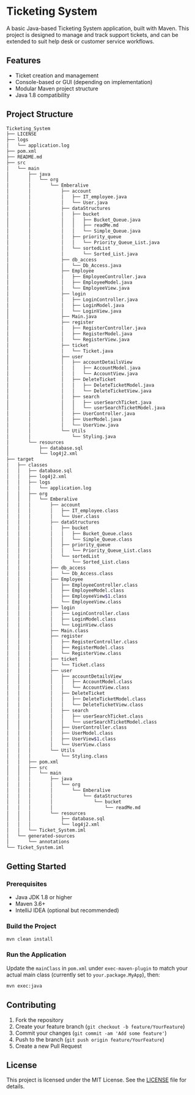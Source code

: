 
# Ticketing System

A basic Java-based Ticketing System application, built with Maven. This project is designed to manage and track support tickets, and can be extended to suit help desk or customer service workflows.

## Features

- Ticket creation and management
- Console-based or GUI (depending on implementation)
- Modular Maven project structure
- Java 1.8 compatibility

## Project Structure

```bash
Ticketing_System
├── LICENSE
├── logs
│   └── application.log
├── pom.xml
├── README.md
├── src
│   └── main
│       ├── java
│       │   └── org
│       │       └── Emberalive
│       │           ├── account
│       │           │   ├── IT_employee.java
│       │           │   └── User.java
│       │           ├── dataStructures
│       │           │   ├── bucket
│       │           │   │   ├── Bucket_Queue.java
│       │           │   │   ├── readMe.md
│       │           │   │   └── Simple_Queue.java
│       │           │   ├── priority_queue
│       │           │   │   └── Priority_Queue_List.java
│       │           │   └── sortedList
│       │           │       └── Sorted_List.java
│       │           ├── db_access
│       │           │   └── Db_Access.java
│       │           ├── Employee
│       │           │   ├── EmployeeController.java
│       │           │   ├── EmployeeModel.java
│       │           │   └── EmployeeView.java
│       │           ├── login
│       │           │   ├── LoginController.java
│       │           │   ├── LoginModel.java
│       │           │   └── LoginView.java
│       │           ├── Main.java
│       │           ├── register
│       │           │   ├── RegisterController.java
│       │           │   ├── RegisterModel.java
│       │           │   └── RegisterView.java
│       │           ├── ticket
│       │           │   └── Ticket.java
│       │           ├── user
│       │           │   ├── accountDetailsView
│       │           │   │   ├── AccountModel.java
│       │           │   │   └── AccountView.java
│       │           │   ├── DeleteTicket
│       │           │   │   ├── DeleteTicketModel.java
│       │           │   │   └── DeleteTicketView.java
│       │           │   ├── search
│       │           │   │   ├── userSearchTicket.java
│       │           │   │   └── userSearchTicketModel.java
│       │           │   ├── UserController.java
│       │           │   ├── UserModel.java
│       │           │   └── UserView.java
│       │           └── Utils
│       │               └── Styling.java
│       └── resources
│           ├── database.sql
│           └── log4j2.xml
├── target
│   ├── classes
│   │   ├── database.sql
│   │   ├── log4j2.xml
│   │   ├── logs
│   │   │   └── application.log
│   │   ├── org
│   │   │   └── Emberalive
│   │   │       ├── account
│   │   │       │   ├── IT_employee.class
│   │   │       │   └── User.class
│   │   │       ├── dataStructures
│   │   │       │   ├── bucket
│   │   │       │   │   ├── Bucket_Queue.class
│   │   │       │   │   └── Simple_Queue.class
│   │   │       │   ├── priority_queue
│   │   │       │   │   └── Priority_Queue_List.class
│   │   │       │   └── sortedList
│   │   │       │       └── Sorted_List.class
│   │   │       ├── db_access
│   │   │       │   └── Db_Access.class
│   │   │       ├── Employee
│   │   │       │   ├── EmployeeController.class
│   │   │       │   ├── EmployeeModel.class
│   │   │       │   ├── EmployeeView$1.class
│   │   │       │   └── EmployeeView.class
│   │   │       ├── login
│   │   │       │   ├── LoginController.class
│   │   │       │   ├── LoginModel.class
│   │   │       │   └── LoginView.class
│   │   │       ├── Main.class
│   │   │       ├── register
│   │   │       │   ├── RegisterController.class
│   │   │       │   ├── RegisterModel.class
│   │   │       │   └── RegisterView.class
│   │   │       ├── ticket
│   │   │       │   └── Ticket.class
│   │   │       ├── user
│   │   │       │   ├── accountDetailsView
│   │   │       │   │   ├── AccountModel.class
│   │   │       │   │   └── AccountView.class
│   │   │       │   ├── DeleteTicket
│   │   │       │   │   ├── DeleteTicketModel.class
│   │   │       │   │   └── DeleteTicketView.class
│   │   │       │   ├── search
│   │   │       │   │   ├── userSearchTicket.class
│   │   │       │   │   └── userSearchTicketModel.class
│   │   │       │   ├── UserController.class
│   │   │       │   ├── UserModel.class
│   │   │       │   ├── UserView$1.class
│   │   │       │   └── UserView.class
│   │   │       └── Utils
│   │   │           └── Styling.class
│   │   ├── pom.xml
│   │   ├── src
│   │   │   └── main
│   │   │       ├── java
│   │   │       │   └── org
│   │   │       │       └── Emberalive
│   │   │       │           └── dataStructures
│   │   │       │               └── bucket
│   │   │       │                   └── readMe.md
│   │   │       └── resources
│   │   │           ├── database.sql
│   │   │           └── log4j2.xml
│   │   └── Ticket_System.iml
│   └── generated-sources
│       └── annotations
└── Ticket_System.iml

```

## Getting Started

### Prerequisites

- Java JDK 1.8 or higher
- Maven 3.6+
- IntelliJ IDEA (optional but recommended)

### Build the Project

```bash
mvn clean install
```

### Run the Application

Update the `mainClass` in `pom.xml` under `exec-maven-plugin` to match your actual main class (currently set to `your.package.MyApp`), then:

```bash
mvn exec:java
```

## Contributing

1. Fork the repository
2. Create your feature branch (`git checkout -b feature/YourFeature`)
3. Commit your changes (`git commit -am 'Add some feature'`)
4. Push to the branch (`git push origin feature/YourFeature`)
5. Create a new Pull Request

## License

This project is licensed under the MIT License. See the [LICENSE](LICENSE) file for details.
